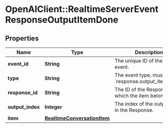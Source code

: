 # OpenAIClient::RealtimeServerEventResponseOutputItemDone

## Properties
Name | Type | Description | Notes
------------ | ------------- | ------------- | -------------
**event_id** | **String** | The unique ID of the server event. | 
**type** | **String** | The event type, must be &#x60;response.output_item.done&#x60;. | 
**response_id** | **String** | The ID of the Response to which the item belongs. | 
**output_index** | **Integer** | The index of the output item in the Response. | 
**item** | [**RealtimeConversationItem**](RealtimeConversationItem.md) |  | 

